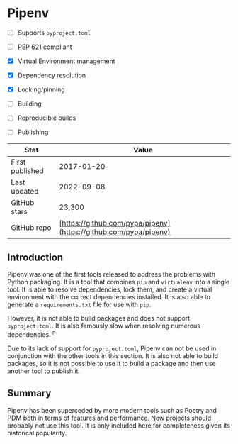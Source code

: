 
# Pipenv

- [ ] Supports `pyproject.toml`
- [ ] PEP 621 compliant
- [x] Virtual Environment management
- [x] Dependency resolution
- [x] Locking/pinning
- [ ] Building
- [ ] Reproducible builds
- [ ] Publishing


| Stat            | Value                          |
|-----------------|--------------------------------|
| First published | 2017-01-20                     |
| Last updated    | 2022-09-08                     |
| GitHub stars    | 23,300                         |
| GitHub repo     | [https://github.com/pypa/pipenv](https://github.com/pypa/pipenv) |


## Introduction

Pipenv was one of the first tools released to address the problems with Python packaging. It is a tool that combines `pip` and `virtualenv` into a single tool. It is able to resolve dependencies, lock them, and create a virtual environment with the correct dependencies installed. It is also able to generate a `requirements.txt` file for use with `pip`.

However, it is not able to build packages and does not support `pyproject.toml`. It is also famously slow when resolving numerous dependencies. <sup>[n](https://dev.to/frostming/a-review-pipenv-vs-poetry-vs-pdm-39b4)</sup>

Due to its lack of support for `pyproject.toml`, Pipenv can not be used in conjunction with the other tools in this section. It is also not able to build packages, so it is not possible to use it to build a package and then use another tool to publish it.

## Summary

Pipenv has been superceded by more modern tools such as Poetry and PDM both in terms of features and performance. New projects should probably not use this tool. It is only included here for completeness given its historical popularity.

